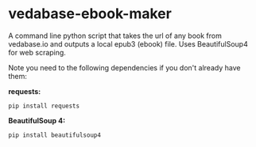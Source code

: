 # vedabase-ebook-maker

A command line python script that takes the url of any book from vedabase.io and outputs a local epub3 (ebook) file. Uses BeautifulSoup4 for web scraping.

Note you need to the following dependencies if you don't already have them:

**requests:**
```
pip install requests
```

**BeautifulSoup 4:**
```
pip install beautifulsoup4
```